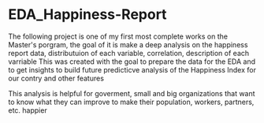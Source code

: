 # EDA_Happiness-Report

The following project is one of my first most complete works on the Master's porgram, the goal of it is make a deep analysis on the happiness report data, distributuion of each variable, correlation, description of each varriable
This was created with the goal to prepare the data for the EDA and to get insights to build future predicticve analysis of the Happiness Index for our contry and other features

This analysis is helpful for goverment, small and big organizations that want to know what they can improve to make their population, workers, partners, etc. happier


